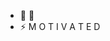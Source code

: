 
<!--
**waynemaranga/waynemaranga** is a ✨ _special_ ✨ repository because its `README.md` (this file) appears on your GitHub profile.

Here are some ideas to get you started:
### Hi there 👋

- 🔭 I’m currently working on ...
- 👯 I’m looking to collaborate on ...
- 🤔 I’m looking for help with ...
- 💬 Ask me about ...
- 📫 How to reach me: ...
- 😄 Pronouns: ...
-->
- 🌱 🐧
- ⚡ M O T I V A T E D

<!-- [![Top Langs](https://github-readme-stats.vercel.app/api/top-langs/?username=waynemaranga&layout=compact)](https://github.com/anuraghazra/github-readme-stats) -->
